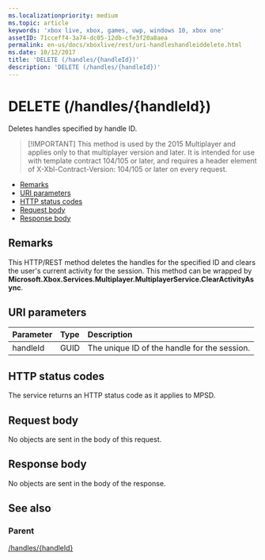 ```yaml
---
ms.localizationpriority: medium
ms.topic: article
keywords: 'xbox live, xbox, games, uwp, windows 10, xbox one'
assetID: 71cceff4-3a74-dc05-12db-cfe3f20a8aea
permalink: en-us/docs/xboxlive/rest/uri-handleshandleiddelete.html
ms.date: 10/12/2017
title: 'DELETE (/handles/{handleId})'
description: 'DELETE (/handles/{handleId})'
---
```


# DELETE \(/handles/{handleId}\)

Deletes handles specified by handle ID.

> \[!IMPORTANT\] This method is used by the 2015 Multiplayer and applies only to that multiplayer version and later. It is intended for use with template contract 104/105 or later, and requires a header element of X-Xbl-Contract-Version: 104/105 or later on every request.

* [Remarks](delete-handles-handleid.md#ID4ET)
* [URI parameters](delete-handles-handleid.md#ID4EAB)
* [HTTP status codes](delete-handles-handleid.md#ID4ELB)
* [Request body](delete-handles-handleid.md#ID4ESB)
* [Response body](delete-handles-handleid.md#ID4E4B)

## Remarks <a id="ID4ET"></a>

This HTTP/REST method deletes the handles for the specified ID and clears the user's current activity for the session. This method can be wrapped by **Microsoft.Xbox.Services.Multiplayer.MultiplayerService.ClearActivityAsync**.  


## URI parameters <a id="ID4EAB"></a>

| Parameter | Type | Description |
| :--- | :--- | :--- |
| handleId | GUID | The unique ID of the handle for the session. |

## HTTP status codes <a id="ID4ELB"></a>

The service returns an HTTP status code as it applies to MPSD.  


## Request body <a id="ID4ESB"></a>

No objects are sent in the body of this request.

## Response body <a id="ID4E4B"></a>

No objects are sent in the body of the response.

## See also <a id="ID4EIC"></a>

### Parent <a id="ID4EKC"></a>

[/handles/{handleId}](https://github.com/LucienHH/docs-xsapi/tree/8aaeb3d77dec37e3bd2a1d99ea913649665f2490/work-in-progress/session-directory/uri-handleshandleid.md)

